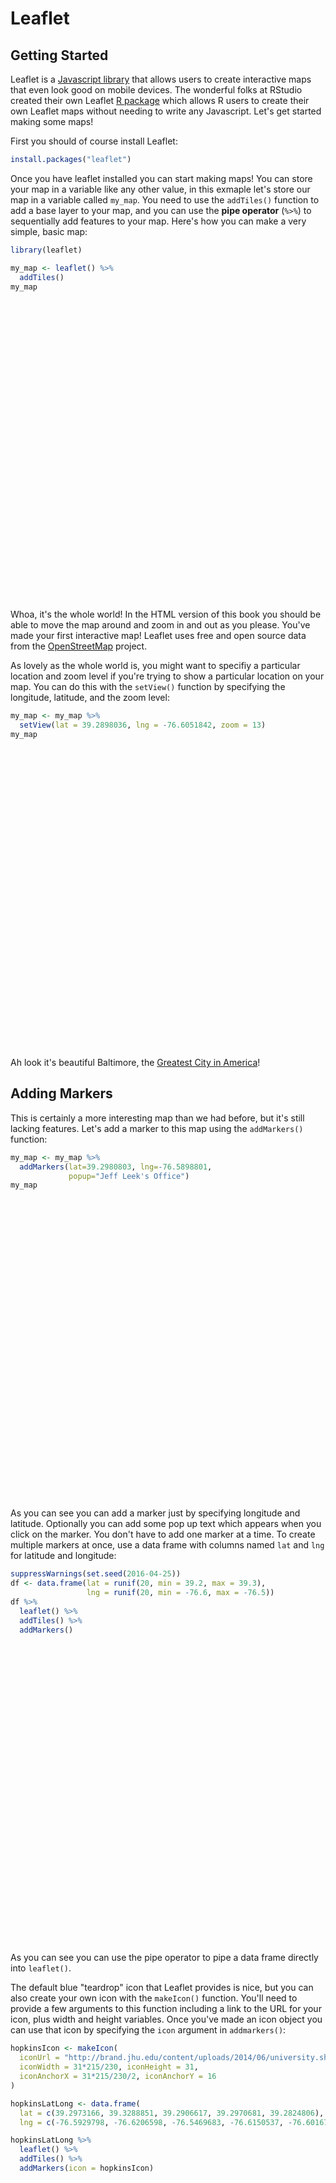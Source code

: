 # Leaflet

## Getting Started

Leaflet is a [Javascript library](http://leafletjs.com/) that allows users to
create interactive maps that even look good on mobile devices. The wonderful
folks at RStudio created their own Leaflet [R package](https://github.com/rstudio/leaflet)
which allows R users to create their own Leaflet maps without needing to write
any Javascript. Let's get started making some maps!

First you should of course install Leaflet:


```r
install.packages("leaflet")
```

Once you have leaflet installed you can start making maps! You can store your
map in a variable like any other value, in this exmaple let's store our map in
a variable called `my_map`. You need to use the `addTiles()` function to add
a base layer to your map, and you can use the **pipe operator** (`%>%`) to
sequentially add features to your map. Here's how you can make a very simple,
basic map:


```r
library(leaflet)

my_map <- leaflet() %>%
  addTiles()
my_map
```

<!--html_preserve--><div id="htmlwidget-e5243f998922cd6e2b5b" style="width:672px;height:480px;" class="leaflet html-widget"></div>
<script type="application/json" data-for="htmlwidget-e5243f998922cd6e2b5b">{"x":{"calls":[{"method":"addTiles","args":["http://{s}.tile.openstreetmap.org/{z}/{x}/{y}.png",null,null,{"minZoom":0,"maxZoom":18,"maxNativeZoom":null,"tileSize":256,"subdomains":"abc","errorTileUrl":"","tms":false,"continuousWorld":false,"noWrap":false,"zoomOffset":0,"zoomReverse":false,"opacity":1,"zIndex":null,"unloadInvisibleTiles":null,"updateWhenIdle":null,"detectRetina":false,"reuseTiles":false,"attribution":"&copy; <a href=\"http://openstreetmap.org\">OpenStreetMap<\/a> contributors, <a href=\"http://creativecommons.org/licenses/by-sa/2.0/\">CC-BY-SA<\/a>"}]}]},"evals":[],"jsHooks":[]}</script><!--/html_preserve-->

Whoa, it's the whole world! In the HTML version of this book you should be able
to move the map around and zoom in and out as you please. You've made your first
interactive map! Leaflet uses free and open source data from the
[OpenStreetMap](https://www.openstreetmap.org/) project.

As lovely as the whole world is, you might want to specifiy a particular 
location and zoom level if you're trying to show a particular location on your
map. You can do this with the `setView()` function by specifying the longitude,
latitude, and the zoom level:


```r
my_map <- my_map %>%
  setView(lat = 39.2898036, lng = -76.6051842, zoom = 13)
my_map
```

<!--html_preserve--><div id="htmlwidget-477591b8f7889c9a05e4" style="width:672px;height:480px;" class="leaflet html-widget"></div>
<script type="application/json" data-for="htmlwidget-477591b8f7889c9a05e4">{"x":{"calls":[{"method":"addTiles","args":["http://{s}.tile.openstreetmap.org/{z}/{x}/{y}.png",null,null,{"minZoom":0,"maxZoom":18,"maxNativeZoom":null,"tileSize":256,"subdomains":"abc","errorTileUrl":"","tms":false,"continuousWorld":false,"noWrap":false,"zoomOffset":0,"zoomReverse":false,"opacity":1,"zIndex":null,"unloadInvisibleTiles":null,"updateWhenIdle":null,"detectRetina":false,"reuseTiles":false,"attribution":"&copy; <a href=\"http://openstreetmap.org\">OpenStreetMap<\/a> contributors, <a href=\"http://creativecommons.org/licenses/by-sa/2.0/\">CC-BY-SA<\/a>"}]}],"setView":[[39.2898036,-76.6051842],13,[]]},"evals":[],"jsHooks":[]}</script><!--/html_preserve-->

Ah look it's beautiful Baltimore, the
[Greatest City in America](https://flic.kr/p/aQsDaT)! 

## Adding Markers

This is certainly a more
interesting map than we had before, but it's still lacking features. Let's add
a marker to this map using the `addMarkers()` function:


```r
my_map <- my_map %>%
  addMarkers(lat=39.2980803, lng=-76.5898801, 
             popup="Jeff Leek's Office")
my_map
```

<!--html_preserve--><div id="htmlwidget-b425dc50724ffd0e9249" style="width:672px;height:480px;" class="leaflet html-widget"></div>
<script type="application/json" data-for="htmlwidget-b425dc50724ffd0e9249">{"x":{"calls":[{"method":"addTiles","args":["http://{s}.tile.openstreetmap.org/{z}/{x}/{y}.png",null,null,{"minZoom":0,"maxZoom":18,"maxNativeZoom":null,"tileSize":256,"subdomains":"abc","errorTileUrl":"","tms":false,"continuousWorld":false,"noWrap":false,"zoomOffset":0,"zoomReverse":false,"opacity":1,"zIndex":null,"unloadInvisibleTiles":null,"updateWhenIdle":null,"detectRetina":false,"reuseTiles":false,"attribution":"&copy; <a href=\"http://openstreetmap.org\">OpenStreetMap<\/a> contributors, <a href=\"http://creativecommons.org/licenses/by-sa/2.0/\">CC-BY-SA<\/a>"}]},{"method":"addMarkers","args":[39.2980803,-76.5898801,null,null,null,{"clickable":true,"draggable":false,"keyboard":true,"title":"","alt":"","zIndexOffset":0,"opacity":1,"riseOnHover":false,"riseOffset":250},"Jeff Leek's Office",null,null]}],"setView":[[39.2898036,-76.6051842],13,[]],"limits":{"lat":[39.2980803,39.2980803],"lng":[-76.5898801,-76.5898801]}},"evals":[],"jsHooks":[]}</script><!--/html_preserve-->

As you can see you can add a marker just by specifying longitude and latitude.
Optionally you can add some pop up text which appears when you click on the
marker. You don't have to add one marker at a time. To create multiple markers
at once, use a data frame with columns named `lat` and `lng` for latitude and
longitude:


```r
suppressWarnings(set.seed(2016-04-25))
df <- data.frame(lat = runif(20, min = 39.2, max = 39.3),
                 lng = runif(20, min = -76.6, max = -76.5))
df %>% 
  leaflet() %>%
  addTiles() %>%
  addMarkers()
```

<!--html_preserve--><div id="htmlwidget-4454ba301579db739007" style="width:672px;height:480px;" class="leaflet html-widget"></div>
<script type="application/json" data-for="htmlwidget-4454ba301579db739007">{"x":{"calls":[{"method":"addTiles","args":["http://{s}.tile.openstreetmap.org/{z}/{x}/{y}.png",null,null,{"minZoom":0,"maxZoom":18,"maxNativeZoom":null,"tileSize":256,"subdomains":"abc","errorTileUrl":"","tms":false,"continuousWorld":false,"noWrap":false,"zoomOffset":0,"zoomReverse":false,"opacity":1,"zIndex":null,"unloadInvisibleTiles":null,"updateWhenIdle":null,"detectRetina":false,"reuseTiles":false,"attribution":"&copy; <a href=\"http://openstreetmap.org\">OpenStreetMap<\/a> contributors, <a href=\"http://creativecommons.org/licenses/by-sa/2.0/\">CC-BY-SA<\/a>"}]},{"method":"addMarkers","args":[[39.209876419045,39.2805048427079,39.2607573956484,39.2382832206553,39.2997803714359,39.2992426184705,39.2382907749386,39.2232731073629,39.2596508674091,39.2345670954324,39.2605881931726,39.27437176737,39.2718355658231,39.2178135712631,39.2296979497885,39.2467381270137,39.2137726823334,39.2656316787237,39.2818019244587,39.237997269514],[-76.5694958843524,-76.5986960883718,-76.5457890132908,-76.5448468535906,-76.5502441728953,-76.5707581372,-76.5957065774593,-76.5785863642814,-76.5327043883037,-76.5400116041768,-76.5283459885046,-76.5800995372469,-76.5557599963853,-76.5563947565621,-76.5596569700399,-76.5671678881859,-76.5640912669711,-76.5213152381824,-76.5717921795091,-76.5052526072366],null,null,null,{"clickable":true,"draggable":false,"keyboard":true,"title":"","alt":"","zIndexOffset":0,"opacity":1,"riseOnHover":false,"riseOffset":250},null,null,null]}],"limits":{"lat":[39.209876419045,39.2997803714359],"lng":[-76.5986960883718,-76.5052526072366]}},"evals":[],"jsHooks":[]}</script><!--/html_preserve-->

As you can see you can use the pipe operator to pipe a data frame directly into
`leaflet()`.

The default blue "teardrop" icon that Leaflet provides is nice, but you can also
create your own icon with the `makeIcon()` function. You'll need to provide a
few arguments to this function including a link to the URL for your icon, plus
width and height variables. Once you've made an icon object you can use that
icon by specifying the `icon` argument in `addmarkers()`:


```r
hopkinsIcon <- makeIcon(
  iconUrl = "http://brand.jhu.edu/content/uploads/2014/06/university.shield.small_.blue_.png",
  iconWidth = 31*215/230, iconHeight = 31,
  iconAnchorX = 31*215/230/2, iconAnchorY = 16
)

hopkinsLatLong <- data.frame(
  lat = c(39.2973166, 39.3288851, 39.2906617, 39.2970681, 39.2824806),
  lng = c(-76.5929798, -76.6206598, -76.5469683, -76.6150537, -76.6016766))

hopkinsLatLong %>% 
  leaflet() %>%
  addTiles() %>%
  addMarkers(icon = hopkinsIcon)
```

<!--html_preserve--><div id="htmlwidget-3bfa0649aacedb2ce80e" style="width:672px;height:480px;" class="leaflet html-widget"></div>
<script type="application/json" data-for="htmlwidget-3bfa0649aacedb2ce80e">{"x":{"calls":[{"method":"addTiles","args":["http://{s}.tile.openstreetmap.org/{z}/{x}/{y}.png",null,null,{"minZoom":0,"maxZoom":18,"maxNativeZoom":null,"tileSize":256,"subdomains":"abc","errorTileUrl":"","tms":false,"continuousWorld":false,"noWrap":false,"zoomOffset":0,"zoomReverse":false,"opacity":1,"zIndex":null,"unloadInvisibleTiles":null,"updateWhenIdle":null,"detectRetina":false,"reuseTiles":false,"attribution":"&copy; <a href=\"http://openstreetmap.org\">OpenStreetMap<\/a> contributors, <a href=\"http://creativecommons.org/licenses/by-sa/2.0/\">CC-BY-SA<\/a>"}]},{"method":"addMarkers","args":[[39.2973166,39.3288851,39.2906617,39.2970681,39.2824806],[-76.5929798,-76.6206598,-76.5469683,-76.6150537,-76.6016766],{"iconUrl":{"data":"http://brand.jhu.edu/content/uploads/2014/06/university.shield.small_.blue_.png","index":0},"iconWidth":28.9782608695652,"iconHeight":31,"iconAnchorX":14.4891304347826,"iconAnchorY":16},null,null,{"clickable":true,"draggable":false,"keyboard":true,"title":"","alt":"","zIndexOffset":0,"opacity":1,"riseOnHover":false,"riseOffset":250},null,null,null]}],"limits":{"lat":[39.2824806,39.3288851],"lng":[-76.6206598,-76.5469683]}},"evals":[],"jsHooks":[]}</script><!--/html_preserve-->

Now we've nicely mapped out all of the Johns Hopkins campus locations around the
city of Baltimore.
You can customize text pop ups by including any valid HTML code in a vector.
Then you can provide that vector as the `popup` argument in `addMarkers()` like
so:


```r
hopkinsSites <- c(
  "<a href='http://www.jhsph.edu/'>East Baltimore Campus</a>",
  "<a href='https://apply.jhu.edu/visit/homewood/'>Homewood Campus</a>",
  "<a href='http://www.hopkinsmedicine.org/johns_hopkins_bayview/'>Bayview Medical Center</a>",
  "<a href='http://www.peabody.jhu.edu/'>Peabody Institute</a>",
  "<a href='http://carey.jhu.edu/'>Carey Business School</a>"
)

hopkinsLatLong %>% 
  leaflet() %>%
  addTiles() %>%
  addMarkers(icon = hopkinsIcon, popup = hopkinsSites)
```

<!--html_preserve--><div id="htmlwidget-b20a3f9160b4399d1271" style="width:672px;height:480px;" class="leaflet html-widget"></div>
<script type="application/json" data-for="htmlwidget-b20a3f9160b4399d1271">{"x":{"calls":[{"method":"addTiles","args":["http://{s}.tile.openstreetmap.org/{z}/{x}/{y}.png",null,null,{"minZoom":0,"maxZoom":18,"maxNativeZoom":null,"tileSize":256,"subdomains":"abc","errorTileUrl":"","tms":false,"continuousWorld":false,"noWrap":false,"zoomOffset":0,"zoomReverse":false,"opacity":1,"zIndex":null,"unloadInvisibleTiles":null,"updateWhenIdle":null,"detectRetina":false,"reuseTiles":false,"attribution":"&copy; <a href=\"http://openstreetmap.org\">OpenStreetMap<\/a> contributors, <a href=\"http://creativecommons.org/licenses/by-sa/2.0/\">CC-BY-SA<\/a>"}]},{"method":"addMarkers","args":[[39.2973166,39.3288851,39.2906617,39.2970681,39.2824806],[-76.5929798,-76.6206598,-76.5469683,-76.6150537,-76.6016766],{"iconUrl":{"data":"http://brand.jhu.edu/content/uploads/2014/06/university.shield.small_.blue_.png","index":0},"iconWidth":28.9782608695652,"iconHeight":31,"iconAnchorX":14.4891304347826,"iconAnchorY":16},null,null,{"clickable":true,"draggable":false,"keyboard":true,"title":"","alt":"","zIndexOffset":0,"opacity":1,"riseOnHover":false,"riseOffset":250},["<a href='http://www.jhsph.edu/'>East Baltimore Campus<\/a>","<a href='https://apply.jhu.edu/visit/homewood/'>Homewood Campus<\/a>","<a href='http://www.hopkinsmedicine.org/johns_hopkins_bayview/'>Bayview Medical Center<\/a>","<a href='http://www.peabody.jhu.edu/'>Peabody Institute<\/a>","<a href='http://carey.jhu.edu/'>Carey Business School<\/a>"],null,null]}],"limits":{"lat":[39.2824806,39.3288851],"lng":[-76.6206598,-76.5469683]}},"evals":[],"jsHooks":[]}</script><!--/html_preserve-->

Each Johns Hopkins campus location now has a pop up with a link to the website
for its respective campus!




```r
df <- data.frame(lat = runif(500, min = 39.25, max = 39.35),
                 lng = runif(500, min = -76.65, max = -76.55))
df %>% 
  leaflet() %>%
  addTiles() %>%
  addMarkers(clusterOptions = markerClusterOptions())
```

<!--html_preserve--><div id="htmlwidget-a92e79292723b69e793c" style="width:672px;height:480px;" class="leaflet html-widget"></div>
<script type="application/json" data-for="htmlwidget-a92e79292723b69e793c">{"x":{"calls":[{"method":"addTiles","args":["http://{s}.tile.openstreetmap.org/{z}/{x}/{y}.png",null,null,{"minZoom":0,"maxZoom":18,"maxNativeZoom":null,"tileSize":256,"subdomains":"abc","errorTileUrl":"","tms":false,"continuousWorld":false,"noWrap":false,"zoomOffset":0,"zoomReverse":false,"opacity":1,"zIndex":null,"unloadInvisibleTiles":null,"updateWhenIdle":null,"detectRetina":false,"reuseTiles":false,"attribution":"&copy; <a href=\"http://openstreetmap.org\">OpenStreetMap<\/a> contributors, <a href=\"http://creativecommons.org/licenses/by-sa/2.0/\">CC-BY-SA<\/a>"}]},{"method":"addMarkers","args":[[39.3188069891417,39.3203587884782,39.2854617432458,39.2982521983795,39.2900924243033,39.265300734085,39.2737940107472,39.3017076126998,39.3353464520071,39.2973246233305,39.311046339036,39.2864426238928,39.2938191646477,39.2762501018355,39.255746950605,39.2811526628677,39.2674636283191,39.2695108629996,39.2524891768117,39.2680757104186,39.3254125323612,39.2911478404189,39.2504951070528,39.3091807326069,39.3196114947088,39.2753965097247,39.2959003134165,39.3208975930233,39.3498285877751,39.2945796811953,39.2582432425814,39.3007880396908,39.3120981945889,39.3461011918262,39.271740764589,39.2575619253097,39.2736812530085,39.2549221381778,39.2939696324291,39.3360830842284,39.2607500675833,39.2917287293589,39.3085995331174,39.3474654675694,39.263118647458,39.3130269122776,39.3422339572338,39.2827946770238,39.3125118895434,39.3463580476586,39.3467840559548,39.3134026161628,39.2591994811315,39.348287148145,39.2772629094776,39.3048264015699,39.3192723243032,39.3258381683612,39.3297458109213,39.324660744518,39.3154401555657,39.2853536679642,39.2900156033691,39.3454976150533,39.2712804168928,39.2611868317472,39.2717716612155,39.2877549800323,39.3462989691179,39.2678452552762,39.2594302026788,39.2621554922313,39.3188331353012,39.2559923396446,39.2929099405883,39.2860644448781,39.2814064310631,39.2691772605991,39.3351953408448,39.3354003601475,39.3496483416762,39.3436422630446,39.2594893597066,39.2868147322675,39.3200810239417,39.2598332618363,39.2523553547217,39.2610511466861,39.325517158187,39.3117074313806,39.294259440247,39.346362650441,39.2548649817938,39.2628447503783,39.2865665030899,39.2911850551609,39.2646622045431,39.3234054682311,39.2695709222695,39.2771303151967,39.2817174717784,39.2757409179118,39.2972088853829,39.3063464051345,39.2906508973567,39.3478941832669,39.3154768135399,39.3398936172947,39.2746737402398,39.3198752883822,39.3251185607864,39.2586513323942,39.2573170513613,39.3196188061964,39.265019138949,39.2622566558886,39.2555649298476,39.3399075032445,39.2668448698241,39.2851023349678,39.2774174976163,39.2619135424728,39.3321584991179,39.2627003728645,39.2871555263642,39.2783783533843,39.2721621404402,39.3167106315726,39.332643979392,39.3080975819146,39.2975867773406,39.3291246972978,39.275791370566,39.3017649072455,39.2953199231531,39.2801102734869,39.2634581366787,39.3170654781861,39.2584503823658,39.3187702203402,39.2835266649257,39.2708034906769,39.2814364153659,39.2505937202834,39.3091024922905,39.2876059528207,39.3344684491633,39.2716778116068,39.3461387511576,39.2765380182769,39.3120681012981,39.3223456212785,39.2508806940634,39.2895812551491,39.2607186710462,39.29463372014,39.2926957726479,39.3182850244921,39.2523001310881,39.2530394888716,39.289006089326,39.2577976200031,39.2871793549741,39.3396730807144,39.2618704280816,39.2704549850198,39.2550762937637,39.3025683077984,39.2800209370675,39.3287396574859,39.3363231874537,39.3067454827949,39.3466500486247,39.3271665547974,39.2958087881329,39.3337471495615,39.2640134237241,39.3137978941668,39.2614831086714,39.3023970300332,39.2956075297669,39.2615887175547,39.3492699653376,39.2552642293274,39.2880753981648,39.3365951678483,39.3278849959606,39.2898140551057,39.3354520760709,39.2993977226783,39.2740111406893,39.2999142619316,39.2985339689069,39.2944500831654,39.3352538220817,39.340173267317,39.3425898396643,39.2594686233439,39.3385263767093,39.3399978801375,39.3140483312542,39.3151966748759,39.282125447318,39.2596070923377,39.341657149489,39.3133210737957,39.2773737762356,39.347285279166,39.3063648603624,39.3199736385373,39.332283240254,39.34129759348,39.3196361839538,39.3355250732973,39.3478872543434,39.3497069029138,39.2697946843691,39.3236205336638,39.3164375870954,39.2787685429212,39.3305257213302,39.2510970860952,39.3033865527948,39.2635235934285,39.3125148236286,39.2912848991109,39.2531020725844,39.3491933200974,39.2988758806838,39.2614876816748,39.3143981605768,39.2814028626075,39.2777808252256,39.2855115230428,39.2897886115359,39.3313885297626,39.337093694089,39.3430982963182,39.2998411297333,39.2681110853562,39.3248182696057,39.2604419299401,39.2914314472117,39.3145601321477,39.3074733346235,39.2687839034712,39.3316728362814,39.3009653129848,39.3061577462824,39.3424294338562,39.3238020421471,39.2981826202711,39.3421513889916,39.2947967662243,39.3193436173024,39.2970068379305,39.3481834915001,39.3309327151859,39.3175046385033,39.2816058393102,39.2936825372512,39.2738444410963,39.3407879077364,39.3078934383113,39.3027824086137,39.3331954787485,39.2915294419043,39.3488712718477,39.3133631924633,39.3229988386855,39.3432361233281,39.2659773763968,39.3342021690216,39.2994593046838,39.2841113705421,39.2577580917161,39.2703181470977,39.2659056852106,39.2896706838626,39.2651192449965,39.3004067519913,39.2572811915539,39.3275889954995,39.2508871281752,39.2504827694269,39.3312794778263,39.3249631445855,39.2968901258195,39.2742861391045,39.3292506791651,39.3265908067347,39.2768449147698,39.2533772708615,39.263547607325,39.2798493722919,39.3426489718491,39.3285755844088,39.348394052498,39.2829132697079,39.2936749675544,39.3460465892917,39.3071859435877,39.2653232323471,39.2990210094722,39.3077511073323,39.3134413911263,39.2605760676321,39.2649812106742,39.3432933352655,39.307235272089,39.3408790738555,39.2936926655238,39.3449906511232,39.3191495904233,39.3112284661504,39.2704959839582,39.3123800446745,39.3089995279908,39.3128651000559,39.3480590525549,39.2818589921808,39.2882066230755,39.328844906087,39.3014595985413,39.2538323721383,39.2726183698745,39.2947202159325,39.2755691945553,39.2614746020641,39.2646032437449,39.2676676392322,39.2863981859293,39.3393224146916,39.2613188571762,39.3157263106667,39.2969432387967,39.2634266949957,39.2635447548702,39.251391544845,39.3235790995415,39.2657718576491,39.3352378530893,39.3316181398928,39.3253946017707,39.3239276834065,39.3171011048835,39.3370454000309,39.3222537684254,39.3395540022524,39.2899601303507,39.2849415478995,39.3113213727949,39.2542976992205,39.3473720889073,39.3164668568876,39.319297324121,39.2994465615135,39.2552197995828,39.2887935392559,39.3446201226441,39.2897068733349,39.3039740195498,39.2907425305573,39.2823540671263,39.2680023368448,39.2508723063627,39.3302650410682,39.3017148570623,39.339163481025,39.3265868986025,39.3380181927001,39.3401999523863,39.2950777159305,39.2982015800197,39.3200354382163,39.3451390439644,39.3202808920294,39.344531046669,39.3193929501111,39.2754285552073,39.2578613264253,39.2541582410689,39.2625947160879,39.3248793212464,39.3468424285529,39.3198777194368,39.2510629863013,39.2678261024412,39.2630109783495,39.3011290684808,39.2754395943834,39.2525913672755,39.3488431293285,39.2568855762715,39.3229182005161,39.2814584861044,39.3398393345065,39.3457103992347,39.3092964187963,39.257827249635,39.3085022588959,39.2914987737779,39.2697600514628,39.30994421551,39.3314516510582,39.3090860893484,39.3463765760651,39.2574795000022,39.3004626272013,39.2500926374458,39.2979944723425,39.292363707535,39.3148318297695,39.2928628999041,39.2843918040162,39.313777232985,39.3077946567908,39.3283209951129,39.3212530744961,39.2518731064163,39.2700879045529,39.3423094815109,39.3134795920923,39.3344043752644,39.3144042661646,39.3455194417853,39.3337071463466,39.3340832944261,39.2515143823344,39.2575870602857,39.3495555667207,39.2882525028195,39.3180936007062,39.3447848291602,39.2533347831806,39.2887560489587,39.3315801880555,39.3054551453795,39.2847490323475,39.3361718573375,39.3240987195866,39.3393285270315,39.2802580957068,39.3422096529743,39.3105021444382,39.3213715757243,39.2646741633071,39.3013650629437,39.2524190560449,39.2543496283004,39.278558636317,39.3443850713084,39.2892150682397,39.3283293879824,39.2574617599836,39.308451670059,39.3156736414647,39.2902998000383,39.3445375942858,39.3085991080385,39.3306112530408,39.2700062668882,39.3299523519119,39.2955539228627,39.2860232280567,39.3292961800238,39.326354372222,39.3254957031226,39.3255546118133,39.2602666286519,39.3434384649387,39.2688092340017,39.2623101936886,39.2696740586543,39.3414118127199,39.2778547842521,39.2896215143148,39.2543074326124,39.2686607576441,39.3174963245634,39.3484406572767,39.288359853765,39.297755431477,39.3309071399271,39.3090493895812,39.2792524547316,39.2959083551774,39.3392489976948,39.2907476923661,39.3196183979511,39.3457958233776,39.3015140103176,39.2636321584694,39.3084218777716,39.2730121325469,39.3445776629495,39.2521682771388,39.2931518049445,39.2993439353071,39.3419443608262],[-76.5717087509343,-76.6391623559175,-76.6303526561475,-76.5579917731928,-76.6494674253278,-76.6353738990845,-76.6234788911417,-76.648205476976,-76.5813831868349,-76.5580102901673,-76.5569577890448,-76.6498468164122,-76.6022875450086,-76.5822213260457,-76.6307000926929,-76.5762579046423,-76.6466566787334,-76.6219928701641,-76.5786894746823,-76.628581285174,-76.581619861559,-76.646978349844,-76.6130044692895,-76.5613810722716,-76.5639374253806,-76.5616788892774,-76.5693096601404,-76.6193848914234,-76.5514596555382,-76.5783072673017,-76.5541928288061,-76.6029727212386,-76.6090194229735,-76.6430042722961,-76.6439012733987,-76.6301694605965,-76.5524478852516,-76.6326346389949,-76.6185760374647,-76.5743935282575,-76.6006859248737,-76.5984204270178,-76.6033756906167,-76.5826193927787,-76.5899380884832,-76.5944827144733,-76.5796418911777,-76.5683500361862,-76.5778265000787,-76.5712861046428,-76.5555901803309,-76.5757585687563,-76.633035097667,-76.6065373224672,-76.5782696326729,-76.6377854794031,-76.6391285784077,-76.5527691554744,-76.6356837444008,-76.5977092260262,-76.5691531608114,-76.6171959189931,-76.5884780650958,-76.6002265807008,-76.5535157772712,-76.5889224886894,-76.5804635142908,-76.6201291914331,-76.6493783585494,-76.6079479501816,-76.57996888333,-76.5608994812239,-76.6439795573708,-76.5973057570169,-76.5902815169189,-76.6076484672725,-76.5545207682531,-76.5638122917851,-76.6294550981373,-76.6404113562545,-76.57033919401,-76.5949997477932,-76.5897414523875,-76.6068983442383,-76.6052458207821,-76.6084152425174,-76.6324580168119,-76.5811567300931,-76.6196458294056,-76.550633592275,-76.567590183299,-76.5601524707861,-76.6342263474595,-76.5563094446668,-76.5645699638873,-76.6428628074471,-76.598402768583,-76.6069519026205,-76.5627243368188,-76.6281110546785,-76.6065347464289,-76.5947568665026,-76.6230571796885,-76.6479998633266,-76.6278934830334,-76.6235955755226,-76.6245287223253,-76.5702876369469,-76.6281114021316,-76.5941756294807,-76.5952257978963,-76.6460242494242,-76.5553134493297,-76.5740409675753,-76.6347049650038,-76.6185343499761,-76.6253274890594,-76.5988719835645,-76.6069126422983,-76.5606716438895,-76.5778596917633,-76.5564415248111,-76.5670919492608,-76.6484560718062,-76.5575549634406,-76.5866896285443,-76.6265926014166,-76.5628217195859,-76.6029846084071,-76.6272863762919,-76.560755271255,-76.5841746320017,-76.6354722988559,-76.5825783965643,-76.5946693047415,-76.5687211674172,-76.6347227620427,-76.6321468523238,-76.5873892589938,-76.6403686430771,-76.565703502344,-76.5721920521464,-76.6038303553592,-76.6445355403703,-76.6083861044142,-76.5831619658275,-76.5606030774768,-76.5830924971495,-76.6264949782053,-76.5931110224687,-76.5899653688772,-76.5632917044917,-76.6260602692608,-76.6208392046625,-76.6216057950864,-76.5578761563171,-76.6377864081413,-76.5738441733178,-76.5631103469525,-76.5723216685466,-76.5528383750003,-76.616152509721,-76.6452450605808,-76.6209443270229,-76.646727186488,-76.5727715957677,-76.5748319706647,-76.5984151465586,-76.5909901637351,-76.5552820144454,-76.6130995517597,-76.5974665385671,-76.647664619633,-76.5634668162093,-76.588220544369,-76.6289775587153,-76.5888452350395,-76.6461312394822,-76.5703316973755,-76.6163915129146,-76.5700420768,-76.5533528223867,-76.6469761257293,-76.6163010736695,-76.5611949976301,-76.5656345366035,-76.5888079683762,-76.615638092556,-76.6149052290712,-76.6176893938566,-76.5836373192025,-76.5743982213782,-76.5907422527205,-76.6164121588925,-76.6122144542169,-76.6052716332255,-76.6240357149392,-76.6330816086615,-76.6374244526261,-76.6252350919182,-76.5817327551078,-76.6071783973603,-76.5960236049956,-76.6395346655743,-76.6220273790648,-76.5634719074005,-76.6297687115381,-76.6341031025164,-76.6231186564779,-76.5573324305471,-76.6202088216553,-76.5580780861899,-76.6435996004147,-76.6480924851727,-76.566106351139,-76.5897352690343,-76.564336243202,-76.5620558511,-76.5857846150175,-76.5593391866423,-76.5551001311978,-76.633065152308,-76.5847631594399,-76.6336928442121,-76.5511955833063,-76.5592182541965,-76.61517361796,-76.6268773343647,-76.6038826882839,-76.6250917229801,-76.6148174035363,-76.6276302006561,-76.6089327943744,-76.5576207606355,-76.6128122554626,-76.6427881936543,-76.5651173225371,-76.5916722366121,-76.6077515597222,-76.6485332564916,-76.5782000475563,-76.5629651086172,-76.582958719437,-76.6157967486652,-76.6275842834264,-76.6317743556341,-76.5684727791231,-76.6073824475519,-76.6186092497781,-76.5550099672982,-76.6239425329724,-76.6015942804283,-76.6191908597015,-76.6486390493112,-76.5838289543288,-76.5505304161459,-76.5640937018907,-76.5567615849664,-76.5773275607033,-76.6041048060637,-76.6182347726077,-76.6206155840773,-76.6495859898627,-76.6045964456163,-76.6438382302411,-76.5557394684292,-76.5738411357161,-76.6169699622551,-76.599113513832,-76.6367889828747,-76.6387325813994,-76.552512305649,-76.5830856274115,-76.5637003676267,-76.646381158242,-76.6458473305451,-76.6458308456466,-76.6137835713802,-76.6490496262908,-76.637272782065,-76.6470286197495,-76.642510419921,-76.5849457707955,-76.5636790798046,-76.5736015578499,-76.6207744909218,-76.6324981861049,-76.6416389506077,-76.5743973876815,-76.6381440336583,-76.5608524554642,-76.5717245924752,-76.5869449806632,-76.5523515951121,-76.611145717348,-76.5795195474289,-76.5942660778295,-76.5818422931712,-76.587643325259,-76.5714533321327,-76.598956338712,-76.5576109818416,-76.5568858603947,-76.6175141133601,-76.6321810493944,-76.5900434038369,-76.5602141448762,-76.5630900944816,-76.5689099232899,-76.5574679017998,-76.5606993694091,-76.5590261495672,-76.5800612593535,-76.5704088258324,-76.5995193920098,-76.6248975241557,-76.5991507319268,-76.5972187535372,-76.5625678462908,-76.5643500024453,-76.640408507199,-76.5922038730932,-76.6401539267739,-76.5998984699138,-76.6153201336972,-76.6386635764968,-76.6103666559327,-76.6350417251699,-76.6332942510722,-76.6069094729144,-76.6207216565497,-76.6034375573276,-76.5631398395635,-76.5608727534302,-76.5609615527093,-76.6350318701705,-76.5579881006386,-76.6285820195917,-76.6435925615486,-76.5834767295979,-76.5742714632535,-76.5740570701426,-76.57732757302,-76.5562276116805,-76.6189544663299,-76.6161691080546,-76.6256251000566,-76.5809720088262,-76.613990096841,-76.5958710618084,-76.5575343918521,-76.5587124192389,-76.6044504694873,-76.615117114014,-76.6342345643323,-76.6150708577596,-76.6378101104638,-76.5916156861,-76.6096355145332,-76.6468565521063,-76.5610759411706,-76.6314324080013,-76.6467111055041,-76.5992215252016,-76.5640197871253,-76.6076742845122,-76.5816873066826,-76.6074172938708,-76.5679761391832,-76.5634151782375,-76.587601515674,-76.5723042505095,-76.5708532181336,-76.6406233123969,-76.6453325726092,-76.5587721163174,-76.6272403533571,-76.5708987697028,-76.6029781612335,-76.5941452329746,-76.6421453793068,-76.641257424769,-76.561084480444,-76.5874866543105,-76.5922697509406,-76.6457228341606,-76.5993668647017,-76.5984465115937,-76.5776778107742,-76.6312251916621,-76.63953608335,-76.6011575224111,-76.6187774205813,-76.6254139322555,-76.5747223525774,-76.5529711112846,-76.5525759778218,-76.6404329961166,-76.6063992744312,-76.5643549794564,-76.5784196569352,-76.5693863484776,-76.6380686040968,-76.631330395327,-76.5862521816045,-76.5804747801507,-76.5863169147167,-76.553724248521,-76.5802439524792,-76.5769926229259,-76.5741874716245,-76.6241695148172,-76.6247323729331,-76.5550389352022,-76.5755251942435,-76.6211607750272,-76.5780575651675,-76.5963343309937,-76.5696211780189,-76.5935365413781,-76.6001222248422,-76.606114996993,-76.5712502369657,-76.5523737045703,-76.5905878501711,-76.5503209264483,-76.6307637515478,-76.5786432906752,-76.5703222495271,-76.6111693558982,-76.632695312053,-76.5895779777318,-76.6357334214496,-76.6382648896193,-76.5559214288136,-76.6003657335416,-76.5828684806591,-76.6121261928463,-76.6257431293605,-76.6066797174281,-76.5843067791313,-76.5768472447293,-76.5941075420706,-76.6249140167609,-76.6029725600965,-76.6474655628903,-76.551745240856,-76.5731716291513,-76.6003467398463,-76.6312880304409,-76.6058335899143,-76.6450043503661,-76.5823539408855,-76.5932758433046,-76.6325985810254,-76.6293638089206,-76.6279096621322,-76.5567824386526,-76.5901028005872,-76.6134457803797,-76.6018281356199,-76.6436985883629,-76.6072383737424,-76.6241200999822,-76.6093687395565,-76.6025479582138,-76.5972683545901,-76.5549034816446,-76.6020203672117,-76.579543659417,-76.597058942169,-76.5549468016485,-76.6493280275492,-76.5824370118091,-76.5508528848179,-76.5743065008428,-76.6028058516094,-76.573669592198,-76.6488796658814,-76.562527791108,-76.644281652756,-76.5596703198738,-76.612847335916,-76.6068351184251,-76.6406603487674,-76.6175198051613,-76.558203958231,-76.5582794201327,-76.6492863204563,-76.5619486988056,-76.6285319002345,-76.5812099608593,-76.569269907847,-76.6087361920159,-76.5692866653903,-76.5974843192846,-76.6323957568966,-76.5964904109249,-76.6142140014097,-76.622142114467],null,null,null,{"clickable":true,"draggable":false,"keyboard":true,"title":"","alt":"","zIndexOffset":0,"opacity":1,"riseOnHover":false,"riseOffset":250},null,{"showCoverageOnHover":true,"zoomToBoundsOnClick":true,"spiderfyOnMaxZoom":true,"removeOutsideVisibleBounds":true},null]}],"limits":{"lat":[39.2500926374458,39.3498285877751],"lng":[-76.6498468164122,-76.5503209264483]}},"evals":[],"jsHooks":[]}</script><!--/html_preserve-->


```r
df <- data.frame(lat = runif(20, min = 39.25, max = 39.35),
                 lng = runif(20, min = -76.65, max = -76.55))
df %>% 
  leaflet() %>%
  addTiles() %>%
  addCircleMarkers()
```

<!--html_preserve--><div id="htmlwidget-78120a44a0fb4e3aa6f0" style="width:672px;height:480px;" class="leaflet html-widget"></div>
<script type="application/json" data-for="htmlwidget-78120a44a0fb4e3aa6f0">{"x":{"calls":[{"method":"addTiles","args":["http://{s}.tile.openstreetmap.org/{z}/{x}/{y}.png",null,null,{"minZoom":0,"maxZoom":18,"maxNativeZoom":null,"tileSize":256,"subdomains":"abc","errorTileUrl":"","tms":false,"continuousWorld":false,"noWrap":false,"zoomOffset":0,"zoomReverse":false,"opacity":1,"zIndex":null,"unloadInvisibleTiles":null,"updateWhenIdle":null,"detectRetina":false,"reuseTiles":false,"attribution":"&copy; <a href=\"http://openstreetmap.org\">OpenStreetMap<\/a> contributors, <a href=\"http://creativecommons.org/licenses/by-sa/2.0/\">CC-BY-SA<\/a>"}]},{"method":"addCircleMarkers","args":[[39.309606691706,39.2638813432306,39.3278050527442,39.304757290706,39.3396625288995,39.2775495983893,39.2984750298317,39.2983887013979,39.3487434391864,39.3308425069787,39.3331866551191,39.3144338675076,39.281416187319,39.3192283950513,39.3095800822834,39.2629593014019,39.3346613100031,39.3408851066837,39.2925886180019,39.3022538424702],[-76.5507525540888,-76.6220493492903,-76.5737339117797,-76.5507621126017,-76.5901020226302,-76.5879718480399,-76.6490098421928,-76.6247427826747,-76.5926543611567,-76.5788212660234,-76.5571190182352,-76.5645553305047,-76.6327407075092,-76.6403780461755,-76.5660436785547,-76.5850074790884,-76.618044189224,-76.5923414172372,-76.5514736851212,-76.5606351349736],10,null,null,{"lineCap":null,"lineJoin":null,"clickable":true,"pointerEvents":null,"className":"","stroke":true,"color":"#03F","weight":5,"opacity":0.5,"fill":true,"fillColor":"#03F","fillOpacity":0.2,"dashArray":null},null,null,null]}],"limits":{"lat":[39.2629593014019,39.3487434391864],"lng":[-76.6490098421928,-76.5507525540888]}},"evals":[],"jsHooks":[]}</script><!--/html_preserve-->

## Drawing


```r
md_cities <- data.frame(name = c("Baltimore", "Frederick", "Rockville", "Gaithersburg", 
                                 "Bowie", "Hagerstown", "Annapolis", "College Park", "Salisbury", "Laurel"),
                        pop = c(619493, 66169, 62334, 61045, 55232,
                                39890, 38880, 30587, 30484, 25346),
                        lat = c(39.2920592, 39.4143921, 39.0840, 39.1434, 39.0068, 39.6418, 38.9784, 38.9897, 38.3607, 39.0993),
                        lng = c(-76.6077852, -77.4204875, -77.1528, -77.2014, -76.7791, -77.7200, -76.4922, -76.9378, -75.5994, -76.8483))
md_cities %>%
  leaflet() %>%
  addTiles() %>%
  addCircles(weight = 1, radius = sqrt(md_cities$pop) * 30)
```

```
## Assuming 'lng' and 'lat' are longitude and latitude, respectively
```

<!--html_preserve--><div id="htmlwidget-84231ba37582ebbd7b11" style="width:672px;height:480px;" class="leaflet html-widget"></div>
<script type="application/json" data-for="htmlwidget-84231ba37582ebbd7b11">{"x":{"calls":[{"method":"addTiles","args":["http://{s}.tile.openstreetmap.org/{z}/{x}/{y}.png",null,null,{"minZoom":0,"maxZoom":18,"maxNativeZoom":null,"tileSize":256,"subdomains":"abc","errorTileUrl":"","tms":false,"continuousWorld":false,"noWrap":false,"zoomOffset":0,"zoomReverse":false,"opacity":1,"zIndex":null,"unloadInvisibleTiles":null,"updateWhenIdle":null,"detectRetina":false,"reuseTiles":false,"attribution":"&copy; <a href=\"http://openstreetmap.org\">OpenStreetMap<\/a> contributors, <a href=\"http://creativecommons.org/licenses/by-sa/2.0/\">CC-BY-SA<\/a>"}]},{"method":"addCircles","args":[[39.2920592,39.4143921,39.084,39.1434,39.0068,39.6418,38.9784,38.9897,38.3607,39.0993],[-76.6077852,-77.4204875,-77.1528,-77.2014,-76.7791,-77.72,-76.4922,-76.9378,-75.5994,-76.8483],[23612.3632870579,7717.00071271216,7490.03337776275,7412.18591240128,7050.44679435282,5991.74432031274,5915.40362105579,5246.74184613652,5237.90034269458,4776.12813898455],null,null,{"lineCap":null,"lineJoin":null,"clickable":true,"pointerEvents":null,"className":"","stroke":true,"color":"#03F","weight":1,"opacity":0.5,"fill":true,"fillColor":"#03F","fillOpacity":0.2,"dashArray":null},null]}],"limits":{"lat":[38.3607,39.6418],"lng":[-77.72,-75.5994]}},"evals":[],"jsHooks":[]}</script><!--/html_preserve-->


```r
leaflet() %>%
  addTiles() %>%
  addRectangles(lat1 = 37.3858, lng1 = -122.0595, 
                lat2 = 37.3890, lng2 = -122.0625)
```

<!--html_preserve--><div id="htmlwidget-8a12943a92a59350216b" style="width:672px;height:480px;" class="leaflet html-widget"></div>
<script type="application/json" data-for="htmlwidget-8a12943a92a59350216b">{"x":{"calls":[{"method":"addTiles","args":["http://{s}.tile.openstreetmap.org/{z}/{x}/{y}.png",null,null,{"minZoom":0,"maxZoom":18,"maxNativeZoom":null,"tileSize":256,"subdomains":"abc","errorTileUrl":"","tms":false,"continuousWorld":false,"noWrap":false,"zoomOffset":0,"zoomReverse":false,"opacity":1,"zIndex":null,"unloadInvisibleTiles":null,"updateWhenIdle":null,"detectRetina":false,"reuseTiles":false,"attribution":"&copy; <a href=\"http://openstreetmap.org\">OpenStreetMap<\/a> contributors, <a href=\"http://creativecommons.org/licenses/by-sa/2.0/\">CC-BY-SA<\/a>"}]},{"method":"addRectangles","args":[37.3858,-122.0595,37.389,-122.0625,null,null,{"lineCap":null,"lineJoin":null,"clickable":true,"pointerEvents":null,"className":"","stroke":true,"color":"#03F","weight":5,"opacity":0.5,"fill":true,"fillColor":"#03F","fillOpacity":0.2,"dashArray":null,"smoothFactor":1,"noClip":false},null]}],"limits":{"lat":[37.3858,37.389],"lng":[-122.0625,-122.0595]}},"evals":[],"jsHooks":[]}</script><!--/html_preserve-->


```r
df <- data.frame(lat = runif(20, min = 39.25, max = 39.35),
                 lng = runif(20, min = -76.65, max = -76.55),
                 col = sample(c("red", "blue", "green"), 20, replace = TRUE),
                 stringsAsFactors = FALSE)

df %>%
  leaflet() %>%
  addTiles() %>%
  addCircleMarkers(color = df$col) %>%
  addLegend(labels = LETTERS[1:3], colors = c("blue", "red", "green"))
```

## Conclusion

For more details about the leaflet package for R 
visit http://rstudio.github.io/leaflet/.

